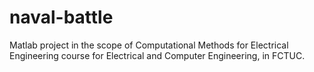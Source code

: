 # naval-battle
Matlab project in the scope of Computational Methods for Electrical Engineering course for Electrical and Computer Engineering, in FCTUC.
